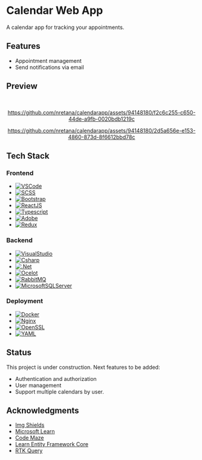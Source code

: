 # Calendar Web App

A calendar app for tracking your appointments.

## Features
* Appointment management
* Send notifications via email


## Preview

<br />
<div align="center">


https://github.com/nretana/calendarapp/assets/94148180/f2c6c255-c650-44de-a9fb-0020bdb1219c


https://github.com/nretana/calendarapp/assets/94148180/2d5a656e-e153-4860-873d-8f6612bbd78c


</div>

## Tech Stack

### Frontend
* [![VSCode][VSCode]][VSCode-url]
* [![SCSS][SCSS]][SCSS-url]
* [![Bootstrap][Bootstrap]][Bootstrap-url]
* [![ReactJS][ReactJS]][ReactJS-url]
* [![Typescript][Typescript]][Typescript-url]
* [![Adobe][Adobe]][Adobe-url]
* [![Redux][Redux]][Redux-url]

### Backend
* [![VisualStudio][VisualStudio]][VisualStudio-url]
* [![Csharp][Csharp]][Csharp-url]
* [![.Net][.Net]][.Net-url]
* [![Ocelot][Ocelot]][Ocelot-url]
* [![RabbitMQ][RabbitMQ]][RabbitMQ-url]
* [![MicrosoftSQLServer][MicrosoftSQLServer]][MicrosoftSQLServer-url]


### Deployment
* [![Docker][Docker]][Docker-url]
* [![Nginx][Nginx]][Nginx-url]
* [![OpenSSL][OpenSSL]][OpenSSL-url]
* [![YAML][YAML]][YAML-url]


## Status

This project is under construction. Next features to be added:
* Authentication and authorization
* User management
* Support multiple calendars by user.


## Acknowledgments
* [Img Shields](https://shields.io)
* [Microsoft Learn](https://dotnet.microsoft.com/en-us/learn/aspnet)
* [Code Maze](https://code-maze.com/)
* [Learn Entity Framework Core](https://www.learnentityframeworkcore.com)
* [RTK Query](https://redux-toolkit.js.org/rtk-query/overview)


<!-- MARKDOWN LINKS & IMAGES -->
<!-- https://www.markdownguide.org/basic-syntax/#reference-style-links -->

[VSCode]: https://img.shields.io/badge/Visual%20Studio%20Code-0078d7.svg?style=for-the-badge&logo=visual-studio-code&logoColor=white
[VSCode-url]: https://code.visualstudio.com
[SCSS]: https://img.shields.io/badge/SASS-hotpink.svg?style=for-the-badge&logo=SASS&logoColor=white
[SCSS-url]: https://sass-lang.com
[Bootstrap]: https://img.shields.io/badge/Bootstrap-563D7C?style=for-the-badge&logo=bootstrap&logoColor=white
[Bootstrap-url]: https://getbootstrap.com
[ReactJS]: https://img.shields.io/badge/React-20232A?style=for-the-badge&logo=react&logoColor=61DAFB
[ReactJS-url]: https://reactjs.org
[TypeScript]: https://img.shields.io/badge/typescript-%23007ACC.svg?style=for-the-badge&logo=typescript&logoColor=white 
[TypeScript-url]: https://www.typescriptlang.org
[Adobe]: https://img.shields.io/badge/adobe-%23FF0000.svg?style=for-the-badge&logo=adobe&logoColor=white
[Adobe-url]: https://react-spectrum.adobe.com/react-aria/components.html
[Redux]: https://img.shields.io/badge/redux-%23593d88.svg?style=for-the-badge&logo=redux&logoColor=white
[Redux-url]: https://redux.js.org

[VisualStudio]: https://img.shields.io/badge/Visual%20Studio-5C2D91.svg?style=for-the-badge&logo=visual-studio&logoColor=white
[VisualStudio-url]: https://visualstudio.microsoft.com/vs
[Csharp]: https://img.shields.io/badge/c%23-%23239120.svg?style=for-the-badge&logo=c-sharp&logoColor=white
[Csharp-url]: https://dotnet.microsoft.com/en-us/languages/csharp
[.NET]: https://img.shields.io/badge/.NET-5C2D91?style=for-the-badge&logo=.net&logoColor=white
[.NET-url]: https://dotnet.microsoft.com/en-us
[Ocelot]: https://img.shields.io/badge/Ocelot-100000?style=for-the-badge&logo=ocelot&logoColor=FF5D22&labelColor=23D6FE&color=000000
[Ocelot-url]: https://ocelot.readthedocs.io/en/latest
[RabbitMQ]: https://img.shields.io/badge/Rabbitmq-FF6600?style=for-the-badge&logo=rabbitmq&logoColor=white
[RabbitMQ-url]: https://www.rabbitmq.com
[MicrosoftSQLServer]: https://img.shields.io/badge/Microsoft%20SQL%20Server-CC2927?style=for-the-badge&logo=microsoft%20sql%20server&logoColor=white
[MicrosoftSQLServer-url]: https://www.microsoft.com/en-us/sql-server/sql-server-downloads

[Docker]:https://img.shields.io/badge/docker-%230db7ed.svg?style=for-the-badge&logo=docker&logoColor=white
[Docker-url]: https://docker.com
[Nginx]: https://img.shields.io/badge/nginx-%23009639.svg?style=for-the-badge&logo=nginx&logoColor=white
[Nginx-url]: https://www.nginx.com
[OpenSSL]: https://a11ybadges.com/badge?logo=openssl
[OpenSSL-url]: https://www.openssl.org
[YAML]: https://img.shields.io/badge/yaml-%23ffffff.svg?style=for-the-badge&logo=yaml&logoColor=151515
[YAML-url]: https://yaml.org
